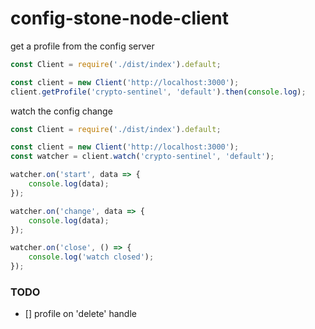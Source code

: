 # config-stone-node-client

get a profile from the config server

```js
const Client = require('./dist/index').default;

const client = new Client('http://localhost:3000');
client.getProfile('crypto-sentinel', 'default').then(console.log);
```

watch the config change

```js
const Client = require('./dist/index').default;

const client = new Client('http://localhost:3000');
const watcher = client.watch('crypto-sentinel', 'default');

watcher.on('start', data => {
	console.log(data);
});

watcher.on('change', data => {
	console.log(data);
});

watcher.on('close', () => {
	console.log('watch closed');
});
```

### TODO

- [] profile on 'delete' handle